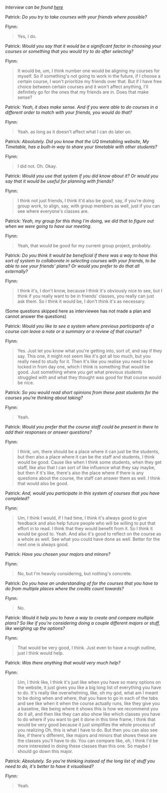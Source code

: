 *Interview can be found [here](https://uq-my.sharepoint.com/:u:/g/personal/s4963787_uq_edu_au/EUP3_pBaoYpKqeaJqmbeGlcBqAxFtTZcwmxol7HGIFXD-g?e=5COAG2)*

Patrick: *Do you try to take courses with your friends where possible?*

Flynn:
> Yes, I do.

Patrick: *Would you say that it would be a significant factor in choosing your courses or something that you would try to do after selecting?*

Flynn:
> It would be, um, I think number one would be aligning my courses for myself. So if something's not going to work in the future, if I choose a certain course, I won't prioritize my friends over that. But if I have free choice between certain courses and it won't affect anything, I'll definitely go for the ones that my friends are in. Does that make sense?

Patrick: *Yeah, it does make sense. And if you were able to do courses in a different order to match with your friends, you would do that?*

Flynn:
> Yeah. as long as it doesn't affect what I can do later on.

Patrick: *Absolutely. Did you know that the UQ timetabling website, My Timetable, has a built-in way to share your timetable with other students?*

Flynn:
> I did not. Oh. Okay.

Patrick: *Would you use that system if you did know about it? Or would you say that it would be useful for planning with friends?*

Flynn:
> I think not just friends, I think it'd also be good, say, if you're doing group work, to align, say, with group members as well, just if you can see where everyone's classes are.

Patrick: *Yeah, my group for this thing I'm doing, we did that to figure out when we were going to have our meeting.*

Flynn:
> Yeah, that would be good for my current group project, probably.


Patrick: *Do you think it would be beneficial if there was a way to have this sort of system to collaborate in selecting courses with your friends, to be able to 
see your friends' plans? Or would you prefer to do that all externally?*

Flynn:
> I think it's, I don't know, because I think it's obviously nice to see, but I think if you really want to be in friends' classes, you really can just ask them. So I think it would be, I don't think it's as necessary.

(Some questions skipped here as interviewee has not made a plan and cannot answer the questions)

Patrick: *Would you like to see a system where previous participants of a course can leave a note or a summary or a review of that course?*

Flynn:
> Yes. Just let you know what you're getting into, sort of, and say if they say. This one, it might not seem like it's got all too much, but you really need to study for it. Then it's like you realise you need to be locked in from day one, which I think is something that would be good. Just something where you get what previous students struggled with and what they thought was good for that course would be nice.

Patrick: *So you would read short opinions from these past students for the courses you're thinking about taking?*

Flynn:
> Yeah.

Patrick: *Would you prefer that the course staff could be present in there to add their responses or answer questions?*

Flynn:
> I think, um, there should be a place where it can just be the students, but then also a place where it can be the staff and students, I think would be good. Cause like when I think some students, when they get staff, like also that I can sort of like influence what they say maybe, but then if it's like, there's also the place where if there is any questions about the course, the staff can answer them as well. I think that would also be good.

Patrick: *And, would you participate in this system of courses that you have completed?*

Flynn:
> Um, I think I would, if I had time, I think it's always good to give feedback and also help future people who will be willing to put that effort in to read. I think that they would benefit from it. So I think it would be good to. Yeah. And also it's good to reflect on the course as a whole as well. See what you could have done as well. Better for the next one is always good.


Patrick: *Have you chosen your majors and minors?*

Flynn:
> No, but I'm heavily considering, but nothing's concrete.

Patrick: *Do you have an understanding of for the courses that you have to do from multiple places where the credits count towards?*

Flynn:
> No. 


Patrick: *Would it help you to have a way to create and compare multiple plans? So like if you're considering doing a couple different majors or stuff, like weighing up the options?*

Flynn:
> That would be very good, I think. Just even to have a rough outline, just I think would help.

Patrick: *Was there anything that would very much help?*

Flynn:
> Um, I think like, I think it's just like when you have so many options on the website, it just gives you like a big long list of everything you have to do. It's really like overwhelming, like, oh my god, what am I meant to be doing when and where, that you have to go in each of the tabs and see like when it when the course actually runs, like they give you a baseline, like being where it shows this is how we recommend you do it all, and then like they can also show like which classes you have to do where if you want to get it done in this time frame, I think that would be very good because it just simplifies the whole process of you realizing Oh, this is what I have to do. But then you can also see like, if there's different, like majors and minors that shows these are the classes you'll have to do. You can compare like, oh, I think I'd be more interested in doing these classes than this one. So maybe I should go down this major.

Patrick: *Absolutely. So you're thinking instead of the long list of stuff you need to do, it's better to have it visualised?*

Flynn:
> Yeah.